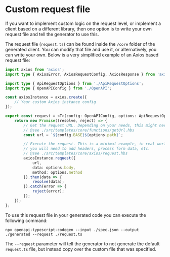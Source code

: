 # Custom request file

If you want to implement custom logic on the request level,
or implement a client based on a different library, then
one option is to write your own request file and tell
the generator to use this.

The request file (`request.ts`) can be found inside the
`/core` folder of the generated client. You can modify
that file and use it, or alternatively, you can write
your own. Below is a very simplified example of an Axios
based request file:

```typescript
import axios from 'axios';
import type { AxiosError, AxiosRequestConfig, AxiosResponse } from 'axios';

import type { ApiRequestOptions } from './ApiRequestOptions';
import type { OpenAPIConfig } from './OpenAPI';

const axiosInstance = axios.create({
    // Your custom Axios instance config
});

export const request = <T>(config: OpenAPIConfig, options: ApiRequestOptions): Promise<T> => {
    return new Promise((resolve, reject) => {
        // Get the request URL. Depending on your needs, this might need additional processing,
        // @see ./src/templates/core/functions/getUrl.hbs
        const url = `${config.BASE}${options.path}`;

        // Execute the request. This is a minimal example, in real world scenarios
        // you will need to add headers, process form data, etc.
        // @see ./src/templates/core/axios/request.hbs
        axiosInstance.request({
            url,
            data: options.body,
            method: options.method
        }).then(data => {
            resolve(data);
        }).catch(error => {
            reject(error);
        });
    });
};
```

To use this request file in your generated code you can execute the
following command:

```
npx openapi-typescript-codegen --input ./spec.json --output ./generated --request ./request.ts
```

The `--request` parameter will tell the generator to not generate the default
`request.ts` file, but instead copy over the custom file that was specified.
